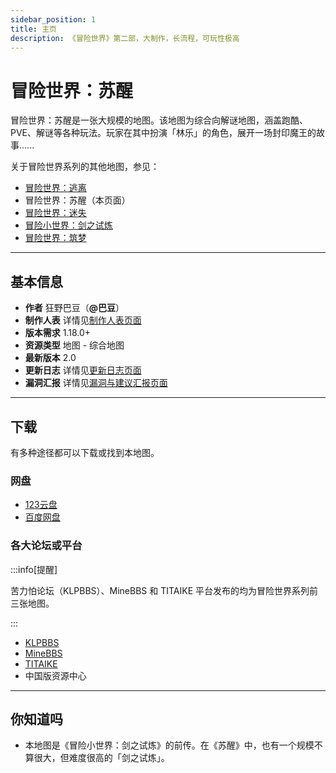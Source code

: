```yaml
---
sidebar_position: 1
title: 主页
description: 《冒险世界》第二部，大制作，长流程，可玩性极高
---
```


# 冒险世界：苏醒

冒险世界：苏醒是一张大规模的地图。该地图为综合向解谜地图，涵盖跑酷、PVE、解谜等各种玩法。玩家在其中扮演「林乐」的角色，展开一场封印魔王的故事......

关于冒险世界系列的其他地图，参见：

- [冒险世界：逃离](../adventure_world_1/homepage)
- 冒险世界：苏醒（本页面）
- [冒险世界：迷失](../adventure_world_3/homepage)
- [冒险小世界：剑之试炼](../../completed/adventure_world_4/homepage)
- [冒险世界：筑梦](../../developing/adventure_world_5/homepage)

---

## 基本信息

- **作者** 狂野巴豆（**@巴豆**）
- **制作人表** 详情见[制作人表页面](credits)
- **版本需求** 1.18.0+
- **资源类型** 地图 - 综合地图
- **最新版本** 2.0
- **更新日志** 详情见[更新日志页面](update_log)
- **漏洞汇报** 详情见[漏洞与建议汇报页面](bugs)

---

## 下载

有多种途径都可以下载或找到本地图。

### 网盘

- [123云盘](https://www.123684.com/s/t3TqVv-QM3kh)
- [百度网盘](https://pan.baidu.com/s/1AMBIgQsOuWHoqeMKxHPISg?pwd=mxsj)

### 各大论坛或平台

:::info[提醒]

苦力怕论坛（KLPBBS）、MineBBS 和 TITAIKE 平台发布的均为冒险世界系列前三张地图。

:::

- [KLPBBS](https://klpbbs.com/thread-151276-1-1.html)
- [MineBBS](https://www.minebbs.com/resources/1-18-_-_.9844/)
- [TITAIKE](https://www.titaike.cn/5955.html)
- 中国版资源中心

---

## 你知道吗

- 本地图是《冒险小世界：剑之试炼》的前传。在《苏醒》中，也有一个规模不算很大，但难度很高的「剑之试炼」。
